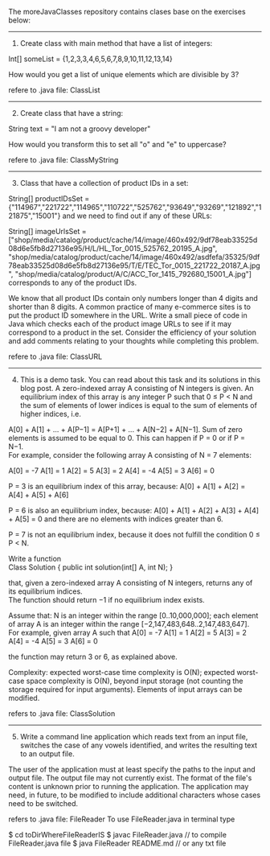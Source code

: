 The moreJavaClasses repository contains clases base on the exercises below:  

---------------------------------------------------------------------------------------- 

1) Create class with main method that have a list of integers: 

Int[] someList = {1,2,3,3,4,6,5,6,7,8,9,10,11,12,13,14} 

How would you get a list of unique elements which are divisible by 3? 


refere to .java file: ClassList 

------------------------------------------------------------------------------------------ 

2) Create class that have a string: 

String text = "I am not a groovy developer" 

How would you transform this to set all "o" and "e" to uppercase? 

refere to .java file: ClassMyString


------------------------------------------------------------------------------------------  

3) Class that have a collection of product IDs in a set:  

String[] productIDsSet = {"114967","221722","114965","110722","525762","93649","93269","121892","121875","15001"} and we need to find out if any of these URLs: 

String[] imageUrlsSet = ["shop/media/catalog/product/cache/14/image/460x492/9df78eab33525d08d6e5fb8d27136e95/H/L/HL_Tor_0015_525762_20195_A.jpg", 
"shop/media/catalog/product/cache/14/image/460x492/asdfefa/35325/9df78eab33525d08d6e5fb8d27136e95/T/E/TEC_Tor_0015_221722_20187_A.jpg", 
"shop/media/catalog/product/A/C/ACC_Tor_1415_792680_15001_A.jpg"] corresponds to any of the product IDs.   


We know that all product IDs contain only numbers longer than 4 digits and shorter than 8 digits. 
A common practice of many e-commerce sites is to put the product ID somewhere in the URL. 
Write a small piece of code in Java which checks each of the product image URLs to see if it 
may correspond to a product in the set. Consider the efficiency of your solution and add 
comments relating to your thoughts while completing this problem. 

refere to .java file: ClassURL

-------------------------------------------------------------------------------------------


4) This is a demo task. You can read about this task and its solutions in this blog post. 
A zero-indexed array A consisting of N integers is given. An equilibrium index of this 
array is any integer P such that 0 ≤ P < N and the sum of elements of lower indices is 
equal to the sum of elements of higher indices, i.e. 

A[0] + A[1] + ... + A[P−1] = A[P+1] + ... + A[N−2] + A[N−1]. 
Sum of zero elements is assumed to be equal to 0. This can happen if P = 0 or if P = N−1.  
For example, consider the following array A consisting of N = 7 elements: 

A[0] = -7   A[1] =  1   A[2] = 5
A[3] =  2   A[4] = -4   A[5] = 3
A[6] =  0

P = 3 is an equilibrium index of this array, because: 
A[0] + A[1] + A[2] = A[4] + A[5] + A[6] 

P = 6 is also an equilibrium index, because: 
A[0] + A[1] + A[2] + A[3] + A[4] + A[5] = 0 
and there are no elements with indices greater than 6. 

P = 7 is not an equilibrium index, because it does not fulfill the condition 0 ≤ P < N. 

Write a function  
Class Solution { public int solution(int[] A, int N); } 

that, given a zero-indexed array A consisting of N integers, returns any of its equilibrium indices.  
The function should return −1 if no equilibrium index exists. 

Assume that:
N is an integer within the range [0..10,000,000]; 
each element of array A is an integer within the range [−2,147,483,648..2,147,483,647]. 
For example, given array A such that 
A[0] = -7   A[1] =  1   A[2] = 5 
A[3] =  2   A[4] = -4   A[5] = 3 
A[6] =  0 

the function may return 3 or 6, as explained above. 

Complexity:
expected worst-case time complexity is O(N);
expected worst-case space complexity is O(N), beyond input storage (not counting the storage required for input arguments). 
Elements of input arrays can be modified. 

refers to .java file: ClassSolution 

-------------------------------------------------------------------------------------------

5) Write a command line application which reads text from an input file, switches
the case of any vowels identified, and writes the resulting text to an output file. 

The user of the application must at least specify the paths to the input and output file. 
The output file may not currently exist.
The format of the file's content is unknown prior to running the application. 
The application may need, in future, to be modified to include additional characters whose cases need to be switched.

refers to .java file: FileReader
To use FileReader.java in terminal type 

$ cd toDirWhereFileReaderIS
$ javac FileReader.java			// to compile FileReader.java file
$ java FileReader README.md 		// or any txt file 

